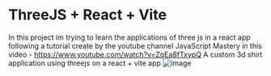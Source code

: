 # ThreeJS + React + Vite

In this project im trying to learn the applications of three js in a react app following a tutorial create by the youtube channel JavaScript Mastery
in this video - https://www.youtube.com/watch?v=ZqEa8fTxypQ
A custom 3d shirt application using threejs on a react + vite app
![image](https://github.com/Salemlumos/threejsShirtTranning/assets/72563534/4cf8b016-b090-484c-ac02-8d85ce4d4b95)


